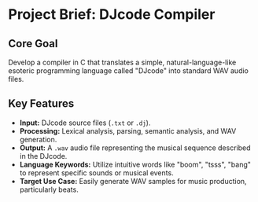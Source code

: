 # Project Brief: DJcode Compiler

## Core Goal
Develop a compiler in C that translates a simple, natural-language-like esoteric programming language called "DJcode" into standard WAV audio files.

## Key Features
-   **Input:** DJcode source files (`.txt` or `.dj`).
-   **Processing:** Lexical analysis, parsing, semantic analysis, and WAV generation.
-   **Output:** A `.wav` audio file representing the musical sequence described in the DJcode.
-   **Language Keywords:** Utilize intuitive words like "boom", "tsss", "bang" to represent specific sounds or musical events.
-   **Target Use Case:** Easily generate WAV samples for music production, particularly beats.
